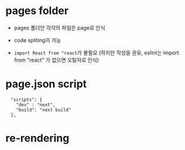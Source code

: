 # pages folder

- pages 폴더안 각각의 파일은 page로 인식
- code spliting이 가능

- `import React from "react`가 불필요 (하지만 작성을 권유, eslint는 import from "react" 가 없으면 오탈자로 인식)

# page.json script

```
  "scripts": {
    "dev" : "next",
    "build": "next build"
  },
```

# re-rendering

